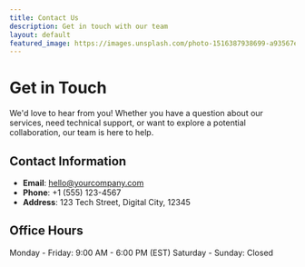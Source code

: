 ```yaml
---
title: Contact Us
description: Get in touch with our team
layout: default
featured_image: https://images.unsplash.com/photo-1516387938699-a93567ec168e
---
```


# Get in Touch

We'd love to hear from you! Whether you have a question about our services, need technical support, or want to explore a potential collaboration, our team is here to help.

## Contact Information

- **Email**: hello@yourcompany.com
- **Phone**: +1 (555) 123-4567
- **Address**: 123 Tech Street, Digital City, 12345

## Office Hours

Monday - Friday: 9:00 AM - 6:00 PM (EST)
Saturday - Sunday: Closed